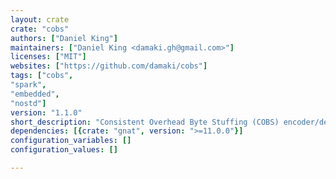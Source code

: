 ```yaml
---
layout: crate
crate: "cobs"
authors: ["Daniel King"]
maintainers: ["Daniel King <damaki.gh@gmail.com>"]
licenses: ["MIT"]
websites: ["https://github.com/damaki/cobs"]
tags: ["cobs",
"spark",
"embedded",
"nostd"]
version: "1.1.0"
short_description: "Consistent Overhead Byte Stuffing (COBS) encoder/decoder"
dependencies: [{crate: "gnat", version: ">=11.0.0"}]
configuration_variables: []
configuration_values: []

---
```



